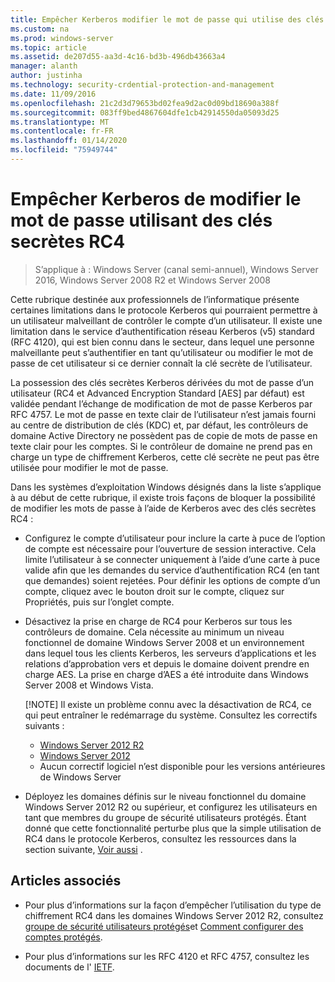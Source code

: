 ```yaml
---
title: Empêcher Kerberos modifier le mot de passe qui utilise des clés secrètes RC4
ms.custom: na
ms.prod: windows-server
ms.topic: article
ms.assetid: de207d55-aa3d-4c16-bd3b-496db43663a4
manager: alanth
author: justinha
ms.technology: security-crdential-protection-and-management
ms.date: 11/09/2016
ms.openlocfilehash: 21c2d3d79653bd02fea9d2ac0d09bd18690a388f
ms.sourcegitcommit: 083ff9bed4867604dfe1cb42914550da05093d25
ms.translationtype: MT
ms.contentlocale: fr-FR
ms.lasthandoff: 01/14/2020
ms.locfileid: "75949744"
---
```

# <a name="preventing-kerberos-change-password-that-uses-rc4-secret-keys"></a>Empêcher Kerberos de modifier le mot de passe utilisant des clés secrètes RC4

>S’applique à : Windows Server (canal semi-annuel), Windows Server 2016, Windows Server 2008 R2 et Windows Server 2008

Cette rubrique destinée aux professionnels de l’informatique présente certaines limitations dans le protocole Kerberos qui pourraient permettre à un utilisateur malveillant de contrôler le compte d’un utilisateur. Il existe une limitation dans le service d’authentification réseau Kerberos (v5) standard (RFC 4120), qui est bien connu dans le secteur, dans lequel une personne malveillante peut s’authentifier en tant qu’utilisateur ou modifier le mot de passe de cet utilisateur si ce dernier connaît la clé secrète de l’utilisateur.

La possession des clés secrètes Kerberos dérivées du mot de passe d’un utilisateur (RC4 et Advanced Encryption Standard [AES] par défaut) est validée pendant l’échange de modification de mot de passe Kerberos par RFC 4757. Le mot de passe en texte clair de l’utilisateur n’est jamais fourni au centre de distribution de clés (KDC) et, par défaut, les contrôleurs de domaine Active Directory ne possèdent pas de copie de mots de passe en texte clair pour les comptes. Si le contrôleur de domaine ne prend pas en charge un type de chiffrement Kerberos, cette clé secrète ne peut pas être utilisée pour modifier le mot de passe. 

Dans les systèmes d’exploitation Windows désignés dans la liste s’applique à au début de cette rubrique, il existe trois façons de bloquer la possibilité de modifier les mots de passe à l’aide de Kerberos avec des clés secrètes RC4 :

- Configurez le compte d’utilisateur pour inclure la carte à puce de l’option de compte est nécessaire pour l’ouverture de session interactive. Cela limite l’utilisateur à se connecter uniquement à l’aide d’une carte à puce valide afin que les demandes du service d’authentification RC4 (en tant que demandes) soient rejetées. Pour définir les options de compte d’un compte, cliquez avec le bouton droit sur le compte, cliquez sur Propriétés, puis sur l’onglet compte. 

- Désactivez la prise en charge de RC4 pour Kerberos sur tous les contrôleurs de domaine. Cela nécessite au minimum un niveau fonctionnel de domaine Windows Server 2008 et un environnement dans lequel tous les clients Kerberos, les serveurs d’applications et les relations d’approbation vers et depuis le domaine doivent prendre en charge AES. La prise en charge d’AES a été introduite dans Windows Server 2008 et Windows Vista.

    [!NOTE]
    Il existe un problème connu avec la désactivation de RC4, ce qui peut entraîner le redémarrage du système. Consultez les correctifs suivants :
    - [Windows Server 2012 R2](https://support.microsoft.com/kb/3038261)
    - [Windows Server 2012](https://support.microsoft.com/kb/3086213)
    - Aucun correctif logiciel n’est disponible pour les versions antérieures de Windows Server

- Déployez les domaines définis sur le niveau fonctionnel du domaine Windows Server 2012 R2 ou supérieur, et configurez les utilisateurs en tant que membres du groupe de sécurité utilisateurs protégés. Étant donné que cette fonctionnalité perturbe plus que la simple utilisation de RC4 dans le protocole Kerberos, consultez les ressources dans la section suivante, [Voir aussi](#see-also) .

## <a name="see-also"></a>Articles associés

- Pour plus d’informations sur la façon d’empêcher l’utilisation du type de chiffrement RC4 dans les domaines Windows Server 2012 R2, consultez [groupe de sécurité utilisateurs protégés](/../credentials-protection-and-management/protected-users-security-group.md)et [Comment configurer des comptes protégés](/../credentials-protection-and-management/how-to-configure-protected-accounts.md).

- Pour plus d’informations sur les RFC 4120 et RFC 4757, consultez les documents de l' [IETF](http://tools.ietf.org/html/).
